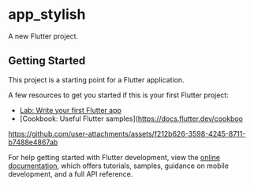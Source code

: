 # app_stylish

A new Flutter project.

## Getting Started

This project is a starting point for a Flutter application.

A few resources to get you started if this is your first Flutter project:

- [Lab: Write your first Flutter app](https://docs.flutter.dev/get-started/codelab)
- [Cookbook: Useful Flutter samples](https://docs.flutter.dev/cookboo

https://github.com/user-attachments/assets/f212b626-3598-4245-8711-b7488e4867ab

For help getting started with Flutter development, view the
[online documentation](https://docs.flutter.dev/), which offers tutorials,
samples, guidance on mobile development, and a full API reference.
